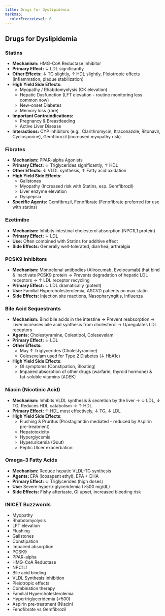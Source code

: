 ```yaml
---
title: Drugs for Dyslipidemia
markmap:
  colorFreezeLevel: 6
---
```


## Drugs for Dyslipidemia

### Statins
- **Mechanism:** HMG-CoA Reductase Inhibitor
- **Primary Effect:** ↓ LDL significantly
- **Other Effects:** ↓ TG slightly, ↑ HDL slightly, Pleiotropic effects (inflammation, plaque stabilization)
- **High Yield Side Effects:**
  - Myopathy / Rhabdomyolysis (CK elevation)
  - Hepatic Dysfunction (LFT elevation - routine monitoring less common now)
  - New-onset Diabetes
  - Memory loss (rare)
- **Important Contraindications:**
  - Pregnancy & Breastfeeding
  - Active Liver Disease
- **Interactions:** CYP inhibitors (e.g., Clarithromycin, Itraconazole, Ritonavir, Cyclosporine), Gemfibrozil (increased myopathy risk)

### Fibrates
- **Mechanism:** PPAR-alpha Agonists
- **Primary Effect:** ↓ Triglycerides significantly, ↑ HDL
- **Other Effects:** ↓ VLDL synthesis, ↑ Fatty acid oxidation
- **High Yield Side Effects:**
  - Gallstones
  - Myopathy (Increased risk with Statins, esp. Gemfibrozil)
  - Liver enzyme elevation
  - Dyspepsia
- **Specific Agents:** Gemfibrozil, Fenofibrate (Fenofibrate preferred for use with statins)

### Ezetimibe
- **Mechanism:** Inhibits intestinal cholesterol absorption (NPC1L1 protein)
- **Primary Effect:** ↓ LDL
- **Use:** Often combined with Statins for additive effect
- **Side Effects:** Generally well-tolerated, diarrhea, arthralgia

### PCSK9 Inhibitors
- **Mechanism:** Monoclonal antibodies (Alirocumab, Evolocumab) that bind & inactivate PCSK9 protein -> Prevents degradation of hepatic LDL receptors -> ↑ LDL receptor recycling
- **Primary Effect:** ↓ LDL dramatically (potent)
- **Use:** Familial Hypercholesterolemia, ASCVD patients on max statin
- **Side Effects:** Injection site reactions, Nasopharyngitis, Influenza

### Bile Acid Sequestrants
- **Mechanism:** Bind bile acids in the intestine -> Prevent reabsorption -> Liver increases bile acid synthesis from cholesterol -> Upregulates LDL receptors
- **Agents:** Cholestyramine, Colestipol, Colesevelam
- **Primary Effect:** ↓ LDL
- **Other Effects:**
  - May ↑ Triglycerides (Cholestyramine)
  - Colesevelam used for Type 2 Diabetes (↓ HbA1c)
- **High Yield Side Effects:**
  - GI symptoms (Constipation, Bloating)
  - Impaired absorption of other drugs (warfarin, thyroid hormone) & fat-soluble vitamins (ADEK)

### Niacin (Nicotinic Acid)
- **Mechanism:** Inhibits VLDL synthesis & secretion by the liver -> ↓ LDL, ↓ TG; Reduces HDL catabolism -> ↑ HDL
- **Primary Effect:** ↑ HDL most effectively, ↓ TG, ↓ LDL
- **High Yield Side Effects:**
  - Flushing & Pruritus (Prostaglandin mediated - reduced by Aspirin pre-treatment)
  - Hepatotoxicity
  - Hyperglycemia
  - Hyperuricemia (Gout)
  - Peptic Ulcer exacerbation

### Omega-3 Fatty Acids
- **Mechanism:** Reduce hepatic VLDL-TG synthesis
- **Agents:** EPA (icosapent ethyl), EPA + DHA
- **Primary Effect:** ↓ Triglycerides (high doses)
- **Use:** Severe hypertriglyceridemia (>500 mg/dL)
- **Side Effects:** Fishy aftertaste, GI upset, increased bleeding risk

### INICET Buzzwords
- Myopathy
- Rhabdomyolysis
- LFT elevation
- Flushing
- Gallstones
- Constipation
- Impaired absorption
- PCSK9
- PPAR-alpha
- HMG-CoA Reductase
- NPC1L1
- Bile acid binding
- VLDL Synthesis inhibition
- Pleiotropic effects
- Combination therapy
- Familial Hypercholesterolemia
- Hypertriglyceridemia (>500)
- Aspirin pre-treatment (Niacin)
- Fenofibrate vs Gemfibrozil


